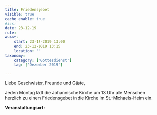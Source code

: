 ```yaml
---
title: Friedensgebet
visible: true
cache_enable: true
#ics: 
date: 23-12-19
rule: 
event:
	start: 23-12-2019 13:00
	end: 23-12-2019 13:15
	location: ''
taxonomy:
	category: ['Gottesdienst']
	tag: ['Dezember 2019']

---
```

Liebe Geschwister, Freunde und Gäste,

Jeden Montag lädt die Johannische Kirche um 13 Uhr alle Menschen herzlich zu einem Friedensgebet in die Kirche im St.-Michaels-Heim ein.



**Veranstaltungsort:** 

